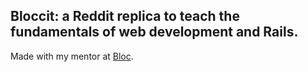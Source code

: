 ## Bloccit: a Reddit replica to teach the fundamentals of web development and Rails.
Made with my mentor at [Bloc](http://bloc.io).
